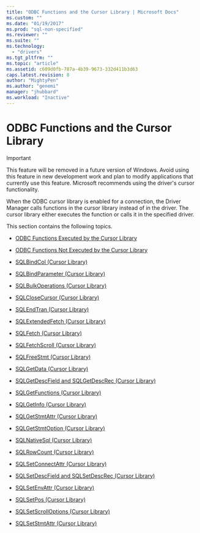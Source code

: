 ```yaml
---
title: "ODBC Functions and the Cursor Library | Microsoft Docs"
ms.custom: ""
ms.date: "01/19/2017"
ms.prod: "sql-non-specified"
ms.reviewer: ""
ms.suite: ""
ms.technology: 
  - "drivers"
ms.tgt_pltfrm: ""
ms.topic: "article"
ms.assetid: c609d0fb-787a-4b39-9673-332d411b3d63
caps.latest.revision: 8
author: "MightyPen"
ms.author: "genemi"
manager: "jhubbard"
ms.workload: "Inactive"
---
```

# ODBC Functions and the Cursor Library
> [!IMPORTANT]  
>  This feature will be removed in a future version of Windows. Avoid using this feature in new development work and plan to modify applications that currently use this feature. Microsoft recommends using the driver's cursor functionality.  
  
 When the ODBC cursor library is enabled for a connection, the Driver Manager calls functions in the cursor library instead of in the driver. The cursor library either executes the function or calls it in the specified driver.  
  
 This section contains the following topics.  
  
-   [ODBC Functions Executed by the Cursor Library](../../../odbc/reference/appendixes/odbc-functions-executed-by-the-cursor-library.md)  
  
-   [ODBC Functions Not Executed by the Cursor Library](../../../odbc/reference/appendixes/odbc-functions-not-executed-by-the-cursor-library.md)  
  
-   [SQLBindCol (Cursor Library)](../../../odbc/reference/appendixes/sqlbindcol-cursor-library.md)  
  
-   [SQLBindParameter (Cursor Library)](../../../odbc/reference/appendixes/sqlbindparameter-cursor-library.md)  
  
-   [SQLBulkOperations (Cursor Library)](../../../odbc/reference/appendixes/sqlbulkoperations-and-the-cursor-library.md)  
  
-   [SQLCloseCursor (Cursor Library)](../../../odbc/reference/appendixes/sqlclosecursor-odbc.md)  
  
-   [SQLEndTran (Cursor Library)](../../../odbc/reference/appendixes/sqlendtran-cursor-library.md)  
  
-   [SQLExtendedFetch (Cursor Library)](../../../odbc/reference/appendixes/sqlextendedfetch-cursor-library.md)  
  
-   [SQLFetch (Cursor Library)](../../../odbc/reference/appendixes/sqlfetch-cursor-library.md)  
  
-   [SQLFetchScroll (Cursor Library)](../../../odbc/reference/appendixes/sqlfetchscroll-cursor-library.md)  
  
-   [SQLFreeStmt (Cursor Library)](../../../odbc/reference/appendixes/sqlfreestmt-cursor-library.md)  
  
-   [SQLGetData (Cursor Library)](../../../odbc/reference/appendixes/sqlgetdata-cursor-library.md)  
  
-   [SQLGetDescField and SQLGetDescRec (Cursor Library)](../../../odbc/reference/appendixes/sqlgetdescfield-and-sqlgetdescrec-cursor-library.md)  
  
-   [SQLGetFunctions (Cursor Library)](../../../odbc/reference/appendixes/sqlgetfunctions-cursor-library.md)  
  
-   [SQLGetInfo (Cursor Library)](../../../odbc/reference/appendixes/sqlgetinfo-cursor-library.md)  
  
-   [SQLGetStmtAttr (Cursor Library)](../../../odbc/reference/appendixes/sqlgetstmtattr-cursor-library.md)  
  
-   [SQLGetStmtOption (Cursor Library)](../../../odbc/reference/appendixes/sqlgetstmtoption-cursor-library.md)  
  
-   [SQLNativeSql (Cursor Library)](../../../odbc/reference/appendixes/sqlnativesql-cursor-library.md)  
  
-   [SQLRowCount (Cursor Library)](../../../odbc/reference/appendixes/sqlrowcount-cursor-library.md)  
  
-   [SQLSetConnectAttr (Cursor Library)](../../../odbc/reference/appendixes/sqlsetconnectattr-cursor-library.md)  
  
-   [SQLSetDescField and SQLSetDescRec (Cursor Library)](../../../odbc/reference/appendixes/sqlsetdescfield-and-sqlsetdescrec-cursor-library.md)  
  
-   [SQLSetEnvAttr (Cursor Library)](../../../odbc/reference/appendixes/sqlsetenvattr-and-the-cursor-library.md)  
  
-   [SQLSetPos (Cursor Library)](../../../odbc/reference/appendixes/sqlsetpos-cursor-library.md)  
  
-   [SQLSetScrollOptions (Cursor Library)](../../../odbc/reference/appendixes/sqlsetscrolloptions-cursor-library.md)  
  
-   [SQLSetStmtAttr (Cursor Library)](../../../odbc/reference/appendixes/sqlsetstmtattr-cursor-library.md)
